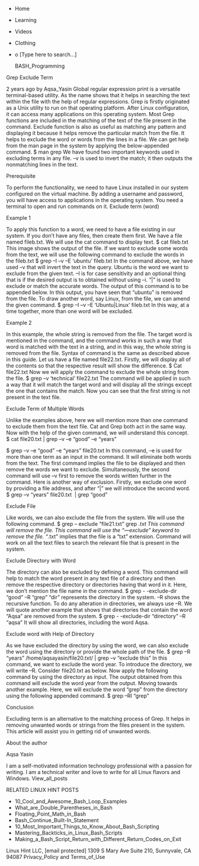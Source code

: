 





















































* Home
* Learning
* Videos
* Clothing
*
  o [Type here to search...]


   BASH_Programming


Grep Exclude Term

2 years ago
by Aqsa_Yasin
Global regular expression print is a versatile terminal-based utility. As the
name shows that it helps in searching the text within the file with the help of
regular expressions. Grep is firstly originated as a Unix utility to run on
that operating platform. After Linux configuration, it can access many
applications on this operating system. Most Grep functions are included in the
matching of the text of the file present in the command. Exclude function is
also as useful as matching any pattern and displaying it because it helps
remove the particular match from the file. It helps to exclude the word or
words from the lines in a file. We can get help from the man page in the system
by applying the below-appended command.
$ man grep
We have found two important keywords used in excluding terms in any file. –v is
used to invert the match; it then outputs the nonmatching lines in the text.

Prerequisite

To perform the functionality, we need to have Linux installed in our system
configured on the virtual machine. By adding a username and password,  you will
have access to applications in the operating system. You need a terminal to
open and run commands on it.
Exclude term (word)

Example 1

To apply this function to a word, we need to have a file existing in our
system. If you don’t have any files, then create them first. We have a file
named fileb.txt. We will use the cat command to display text.
$ cat fileb.txt
This image shows the output of the file.
If we want to exclude some words from the text, we will use the following
command to exclude the words in the fileb.txt
$ grep –I –v –E ‘ubuntu’ fileb.txt
In the command above, we have used –v that will invert the text in the query.
Ubuntu is the word we want to exclude from the given text. –I is for case
sensitivity and an optional thing that is if the desired output is to obtained
without using –i. “|” is used to exclude or match the accurate words. The
output of this command is to be appended below.
In this output, you have seen that “ubuntu” is removed from the file. To draw
another word, say Linux, from the file, we can amend the given command.
$ grep –I –v –E ‘Ubuntu|Linux’ fileb.txt
In this way, at a time together, more than one word will be excluded.

Example 2

In this example, the whole string is removed from the file. The target word is
mentioned in the command, and the command works in such a way that word is
matched with the text in a string, and in this way, the whole string is removed
from the file. Syntax of command is the same as described above in this guide.
Let us have a file named file22.txt. Firstly, we will display all of the
contents so that the respective result will show the difference.
$ Cat file22.txt
Now we will apply the command to exclude the whole string from the file.
$ grep –v ‘technical’ file22.txt
The command will be applied in such a way that it will match the target word
and will display all the strings except the one that contains the match. Now
you can see that the first string is not present in the text file.

Exclude Term of Multiple Words

Unlike the examples above, here we will mention more than one command to
exclude them from the text file. Cat and Grep both act in the same way. Now
with the help of the given command, we will understand this concept.
$ cat file20.txt | grep –v –e “good” –e “years”

$ grep –v –e “good” –e “years” file20.txt
In this command, –e is used for more than one term as an input in the command.
It will eliminate both words from the text. The first command implies the file
to be displayed and then remove the words we want to exclude. Simultaneously,
the second command will use –v first to remove the words written further in the
command.
Here is another way of exclusion. Firstly, we exclude one word by providing a
file address, and after “|” we will introduce the second word.
$ grep –v “years” file20.txt  | grep “good”

Exclude File

Like words, we can also exclude the file from the system. We will use the
following command.
$ grep – exclude “file21.txt” grep *.txt
This command will remove the file. This command will use the “—exclude” keyword
to remove the file. “*.txt” implies that the file is a “txt” extension. Command
will work on all the text files to search the relevant file that is present in
the system.

Exclude Directory with Word

The directory can also be excluded by defining a word. This command will help
to match the word present in any text file of a directory and then remove the
respective directory or directories having that word in it. Here,  we don’t
mention the file name in the command.
$ grep - -exclude-dir “good” –R “grep”
“dir” represents the directory in the system. –R shows the recursive function.
To do any alteration in directories, we always use –R.
We will quote another example that shows that directories that contain the word
“Aqsa” are removed from the system.
$ grep - -exclude-dir “directory” –R “aqsa”
It will show all directories, including the word Aqsa.

Exclude word with Help of Directory

As we have excluded the directory by using the word, we can also exclude the
word using the directory or provide the whole path of the file.
$ grep –R “years” /home/aqsayasin/file20.txt/ | grep –v “exclude this”
In this command, we want to exclude the word year. To introduce the directory,
we will write –R. Consider file20.txt as below.
Now apply the following command by using the directory as input.
The output obtained from this command will exclude the word year from the
output.
Moving towards another example. Here, we will exclude the word “grep” from the
directory using the following appended command.
$ grep –RI “grep”

Conclusion

Excluding term is an alternative to the matching process of Grep. It helps in
removing unwanted words or strings from the files present in the system. This
article will assist you in getting rid of unwanted words.


About the author


Aqsa Yasin

I am a self-motivated information technology professional with a passion for
writing. I am a technical writer and love to write for all Linux flavors and
Windows.
View_all_posts

RELATED LINUX HINT POSTS


* 10_Cool_and_Awesome_Bash_Loop_Examples
* What_are_Double_Parentheses_in_Bash
* Floating_Point_Math_in_Bash
* Bash_Continue_Built-In_Statement
* 10_Most_Important_Things_to_Know_About_Bash_Scripting
* Mastering_Backticks_in_Linux_Bash_Scripts
* Making_a_Bash_Script_Return_with_Different_Return_Codes_on_Exit

Linux Hint LLC, [email protected]
1309 S Mary Ave Suite 210, Sunnyvale, CA 94087
 Privacy_Policy and Terms_of_Use
